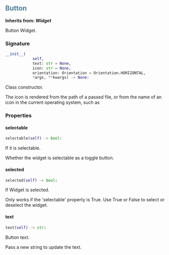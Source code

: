 

## <h2 style="color: #4d7c99;">Button</h2>


**Inherits from: _Widget_**

Button Widget.


### Signature

```python
__init__(
            self,
            text: str = None,
            icon: str = None,
            orientation: Orientation = Orientation.HORIZONTAL,
            *args, **kwargs) -> None:
```

Class constructor.

  The icon is rendered from the path of a passed file, or from the name 
  of an icon in the current operating system, such as 


### Properties


#### selectable

```python
selectable(self) -> bool:
```

If it is selectable.

  Whether the widget is selectable as a toggle button.
  

#### selected

```python
selected(self) -> bool:
```

If Widget is selected.

  Only works if the 'selectable' property is True.
  Use True or False to select or deselect the widget.
  

#### text

```python
text(self) -> str:
```

Button text.
  
  Pass a new string to update the text.
  
